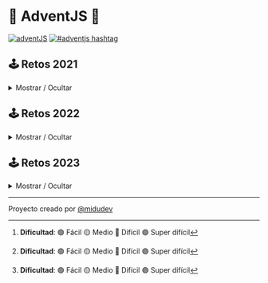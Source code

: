 # 🎄 AdventJS 🎄 
[![adventJS](https://img.shields.io/badge/adventJS-fbbf24?style=flat-square&logo=JavaScript&logoColor=000000)](https://adventjs.dev) [![#adventjs hashtag](https://img.shields.io/badge/-%23adventJS-1DA1F2?style=flat-square&logo=twitter&logoColor=white)](https://twitter.com/search?q=%23adventjs&src=recent_search_click&f=live)

## 🕹️ Retos 2021
<details hide>
<summary>Mostrar / Ocultar</summary>

|  #  |  Reto                                     | Difficultad[^1] | Descripción                                     | Solución JS                                                                               |
| :-: | :---------------------------------------: | :-------------: | :---------------------------------------------: | :---------------------------------------------------------------------------------------: |
| 01  | Contando ovejas para dormir               | 🟢              | [Leer](https://2021.adventjs.dev/challenges/01) | [Ver Solución](https://github.com/joseayram/adventsJS/blob/main/src/challenges/2021/01.js)|
</details>

## 🕹️ Retos 2022
<details hide>
<summary>Mostrar / Ocultar</summary>

|  #  |  Reto                                     | Difficultad[^1] | Descripción                                     | Solución JS                                                                               |
| :-: | :---------------------------------------: | :-------------: | :---------------------------------------------: | :---------------------------------------------------------------------------------------: |
| 01  | Automating Christmas gift wrapping!       | 🟢              | [Leer](https://2022.adventjs.dev/challenges/2022/1) | [Ver Solución](https://github.com/joseayram/adventsJS/blob/main/src/challenges/2022/01.js)|
</details>

## 🕹️ Retos 2023
<details hide>
<summary>Mostrar / Ocultar</summary>

|  #  |  Reto                                     | Difficultad[^1] | Descripción                                     | Solución JS                                                                               |
| :-: | :---------------------------------------: | :-------------: | :---------------------------------------------: | :---------------------------------------------------------------------------------------: |
| 01  | First gift repeated!                      | 🟢              | [Leer](https://adventjs.dev/challenges/2023/1) | [Ver Solución](https://github.com/joseayram/adventsJS/blob/main/src/challenges/2023/01.js)|
</details>

---
Proyecto creado por [@midudev](https://twitter.com/midudev)
[^1]: **Dificultad**: 🟢 Fácil 🟡 Medio 🔴 Difícil 🟣 Super difícil
